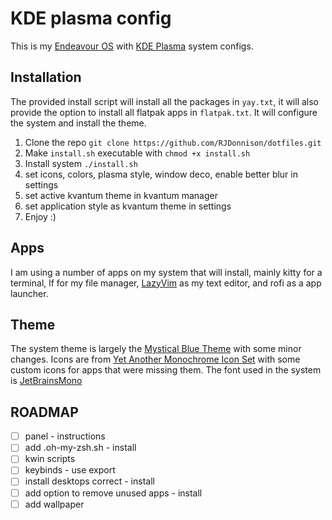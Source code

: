 # KDE plasma config

This is my [Endeavour OS](https://endeavouros.com) with [KDE Plasma](https://kde.org/plasma-desktop/) system configs.

## Installation

The provided install script will install all the packages in `yay.txt`, it will also provide the option
to install all flatpak apps in `flatpak.txt`. It will configure the system and install the theme.

1. Clone the repo `git clone https://github.com/RJDonnison/dotfiles.git`
2. Make `install.sh` executable with `chmod +x install.sh`
3. Install system `./install.sh`
4. set icons, colors, plasma style, window deco, enable better blur in settings
5. set active kvantum theme in kvantum manager
6. set application style as kvantum theme in settings
7. Enjoy :)

## Apps

I am using a number of apps on my system that will install, mainly kitty for a terminal,
lf for my file manager, [LazyVim](https://www.lazyvim.org) as my text editor, and rofi
as a app launcher.

## Theme

The system theme is largely the [Mystical Blue Theme](https://github.com/juxtopposed/Mystical-Blue-Theme) with some minor changes.
Icons are from [Yet Another Monochrome Icon Set](https://store.kde.org/p/2303161) with some custom icons for apps that were missing them.
The font used in the system is [JetBrainsMono](https://www.jetbrains.com/lp/mono/)

## ROADMAP

- [ ] panel - instructions
- [ ] add .oh-my-zsh.sh - install
- [ ] kwin scripts
- [ ] keybinds - use export
- [ ] install desktops correct - install
- [ ] add option to remove unused apps - install
- [ ] add wallpaper
